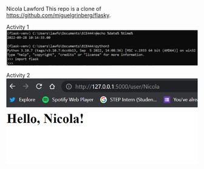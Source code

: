 Nicola Lawford
This repo is a clone of https://github.com/miguelgrinberg/flasky.

Activity 1
![Alt text](/images/Activity1.png)

Activity 2
![Alt text](/images/Activity2.png)